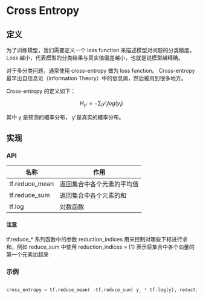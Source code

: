 <script src='https://cdnjs.cloudflare.com/ajax/libs/mathjax/2.7.2/MathJax.js?config=TeX-MML-AM_CHTML'></script>

# Cross Entropy

## 定义

为了训练模型，我们需要定义一个 loss function 来描述模型对问题的分类精度，Loss 越小，代表模型的分类结果与真实值偏差越小，也就是说模型越精确。

对于多分类问题，通常使用 cross-entropy 做为 loss function。 Cross-entropy 最早出自信息论（Information Theory）中的信息熵，然后被用到很多地方。

Cross-entropy 的定义如下：

$$H_{y'}=-\sum_{i}{y'}_i log(y_i)$$

其中 y 是预测的概率分布， y'是真实的概率分布。

## 实现

### API

|名称|作用|
|--- |---|
|tf.reduce_mean | 返回集合中各个元素的平均值 |
|tf.reduce_sum | 返回集合中各个元素的和 |
|tf.log| 对数函数|

#### 注意

tf.reduce_* 系列函数中的参数 reduction_indices 用来控制对哪些下标进行求和，例如 reduce_sum 中使用 reduction_indices = [1] 表示将集合中各个向量的第一个元素加起来

### 示例

```python

cross_entropy = tf.reduce_mean( -tf.reduce_sum( y_ * tf.log(y), reduction_indices = [1] ))

```

